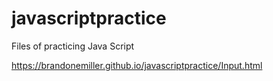 javascriptpractice
==================

Files of practicing Java Script

https://brandonemiller.github.io/javascriptpractice/Input.html
